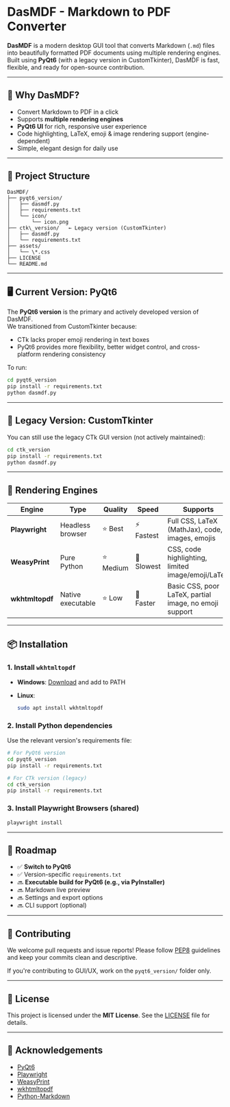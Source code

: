 # DasMDF - Markdown to PDF Converter

**DasMDF** is a modern desktop GUI tool that converts Markdown (`.md`) files into beautifully formatted PDF documents using multiple rendering engines. Built using **PyQt6** (with a legacy version in CustomTkinter), DasMDF is fast, flexible, and ready for open-source contribution.

---

## 🧠 Why DasMDF?

- Convert Markdown to PDF in a click
- Supports **multiple rendering engines**
- **PyQt6 UI** for rich, responsive user experience
- Code highlighting, LaTeX, emoji & image rendering support (engine-dependent)
- Simple, elegant design for daily use

---

## 📁 Project Structure

```plaintext
DasMDF/
├── pyqt6_version/
│   ├── dasmdf.py
│   ├── requirements.txt
│   └── icon/
│       └── icon.png
├── ctk\_version/   ← Legacy version (CustomTkinter)
│   ├── dasmdf.py
│   └── requirements.txt
├── assets/
│   └── \*.css
├── LICENSE
└── README.md

````

---

## 🖥️ Current Version: PyQt6

The **PyQt6 version** is the primary and actively developed version of DasMDF.  
We transitioned from CustomTkinter because:

- CTk lacks proper emoji rendering in text boxes
- PyQt6 provides more flexibility, better widget control, and cross-platform rendering consistency

To run:

```bash
cd pyqt6_version
pip install -r requirements.txt
python dasmdf.py
````

---

## 🧪 Legacy Version: CustomTkinter

You can still use the legacy CTk GUI version (not actively maintained):

```bash
cd ctk_version
pip install -r requirements.txt
python dasmdf.py
```

---

## 🧠 Rendering Engines

| Engine          | Type              | Quality  | Speed      | Supports                                               |
| --------------- | ----------------- | -------- | ---------- | ------------------------------------------------------ |
| **Playwright**  | Headless browser  | ⭐ Best   | ⚡ Fastest  | Full CSS, LaTeX (MathJax), code, images, emojis        |
| **WeasyPrint**  | Pure Python       | ⭐ Medium | 🐢 Slowest | CSS, code highlighting, limited image/emoji/LaTeX      |
| **wkhtmltopdf** | Native executable | ⭐ Low    | 🚀 Faster  | Basic CSS, poor LaTeX, partial image, no emoji support |

---

## 📦 Installation

### 1. Install `wkhtmltopdf`

- **Windows**: [Download](https://wkhtmltopdf.org/downloads.html) and add to PATH
- **Linux**:

  ```bash
  sudo apt install wkhtmltopdf
  ```

### 2. Install Python dependencies

Use the relevant version's requirements file:

```bash
# For PyQt6 version
cd pyqt6_version
pip install -r requirements.txt

# For CTk version (legacy)
cd ctk_version
pip install -r requirements.txt
```

### 3. Install Playwright Browsers (shared)

```bash
playwright install
```

---

## 📌 Roadmap

- ✅ **Switch to PyQt6**
- ✅ Version-specific `requirements.txt`
- 🔜 **Executable build for PyQt6 (e.g., via PyInstaller)**
- 🔜 Markdown live preview
- 🔜 Settings and export options
- 🔜 CLI support (optional)

---

## 🤝 Contributing

We welcome pull requests and issue reports!
Please follow [PEP8](https://peps.python.org/pep-0008/) guidelines and keep your commits clean and descriptive.

If you're contributing to GUI/UX, work on the `pyqt6_version/` folder only.

---

## 📜 License

This project is licensed under the **MIT License**. See the [LICENSE](LICENSE) file for details.

---

## 🙏 Acknowledgements

- [PyQt6](https://riverbankcomputing.com/software/pyqt/)
- [Playwright](https://playwright.dev/)
- [WeasyPrint](https://weasyprint.org/)
- [wkhtmltopdf](https://wkhtmltopdf.org/)
- [Python-Markdown](https://python-markdown.github.io/)
